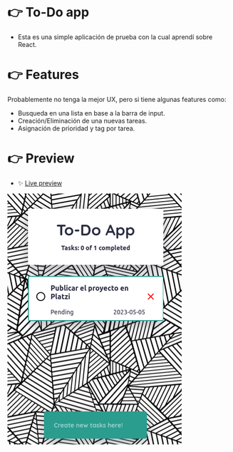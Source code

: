 # 👉 To-Do app

- Esta es una simple aplicación de prueba con la cual aprendí sobre React.

# 👉 Features

Probablemente no tenga la mejor UX, pero si tiene algunas features como:

- Busqueda en una lista en base a la barra de input.
- Creación\/Eliminación de una nuevas tareas.
- Asignación de prioridad y tag por tarea.

# 👉 Preview

- ✨ [Live preview](https://evillalobosa.github.io/react18-todo-app/)

![demo](./assets/demo.png)
